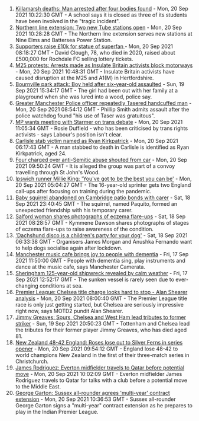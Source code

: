 1. [Killamarsh deaths: Man arrested after four bodies found](https://www.bbc.co.uk/news/uk-england-derbyshire-58620379?at_medium=RSS&at_campaign=KARANGA) - Mon, 20 Sep 2021 10:22:30 GMT - A school says it is closed as three of its students have been involved in the "tragic incident".
2. [Northern line extension: Two new Tube stations open](https://www.bbc.co.uk/news/uk-england-london-58621491?at_medium=RSS&at_campaign=KARANGA) - Mon, 20 Sep 2021 10:28:28 GMT - The Northern line extension serves new stations at Nine Elms and Battersea Power Station.
3. [Supporters raise £10k for statue of superfan ](https://www.bbc.co.uk/news/uk-england-manchester-58560855?at_medium=RSS&at_campaign=KARANGA) - Mon, 20 Sep 2021 08:18:27 GMT - David Clough, 78, who died in 2020, raised about £500,000 for Rochdale FC selling lottery tickets.
4. [M25 protests: Arrests made as Insulate Britain activists block motorways](https://www.bbc.co.uk/news/uk-england-beds-bucks-herts-58622088?at_medium=RSS&at_campaign=KARANGA) - Mon, 20 Sep 2021 10:48:31 GMT - Insulate Britain activists have caused disruption at the M25 and A1(M) in Hertfordshire.
5. [Bournville park attack: Boy held after six-year-old assaulted](https://www.bbc.co.uk/news/uk-england-birmingham-58614918?at_medium=RSS&at_campaign=KARANGA) - Sun, 19 Sep 2021 15:34:17 GMT - The girl had been out with her family at a playground when she was lured into a wood, police say.
6. [Greater Manchester Police officer repeatedly Tasered handcuffed man](https://www.bbc.co.uk/news/uk-england-manchester-58622937?at_medium=RSS&at_campaign=KARANGA) - Mon, 20 Sep 2021 08:54:12 GMT - Phillip Smith admits assault after the police watchdog found "his use of Taser was gratuitous".
7. [MP wants meeting with Starmer on trans debate](https://www.bbc.co.uk/news/uk-politics-58620507?at_medium=RSS&at_campaign=KARANGA) - Mon, 20 Sep 2021 11:05:34 GMT - Rosie Duffield - who has been criticised by trans rights activists - says Labour's position isn't clear.
8. [Carlisle stab victim named as Ryan Kirkpatrick](https://www.bbc.co.uk/news/uk-england-cumbria-58621619?at_medium=RSS&at_campaign=KARANGA) - Mon, 20 Sep 2021 06:17:43 GMT - A man stabbed to death in Carlisle is identified as Ryan Kirkpatrick, aged 24.
9. [Four charged over anti-Semitic abuse shouted from car](https://www.bbc.co.uk/news/uk-england-london-58621498?at_medium=RSS&at_campaign=KARANGA) - Mon, 20 Sep 2021 09:50:24 GMT - It is alleged the group was part of a convoy travelling through St John's Wood.
10. [Ipswich runner Millie King: 'You've got to be the best you can be'](https://www.bbc.co.uk/news/uk-england-suffolk-58587558?at_medium=RSS&at_campaign=KARANGA) - Mon, 20 Sep 2021 05:04:27 GMT - The 16-year-old sprinter gets two England call-ups after focusing on training during the pandemic.
11. [Baby squirrel abandoned on Cambridge patio bonds with carer](https://www.bbc.co.uk/news/uk-england-cambridgeshire-58599762?at_medium=RSS&at_campaign=KARANGA) - Sat, 18 Sep 2021 23:40:45 GMT - The squirrel, named Paquito, formed an unexpected friendship with his temporary carer.
12. [Salford woman shares photographs of eczema flare-ups](https://www.bbc.co.uk/news/uk-england-manchester-58604788?at_medium=RSS&at_campaign=KARANGA) - Sat, 18 Sep 2021 08:28:57 GMT - Kymmene Dawson shares photographs of stages of eczema flare-ups to raise awareness of the condition.
13. ['Dachshund disco is a children's party for your dog'](https://www.bbc.co.uk/news/uk-england-leicestershire-58547748?at_medium=RSS&at_campaign=KARANGA) - Sat, 18 Sep 2021 06:33:38 GMT - Organisers James Morgan and Anushka Fernando want to help dogs socialise again after lockdown.
14. [Manchester music cafe brings joy to people with dementia](https://www.bbc.co.uk/news/uk-england-manchester-58595926?at_medium=RSS&at_campaign=KARANGA) - Fri, 17 Sep 2021 11:50:00 GMT - People with dementia sing, play instruments and dance at the music cafe, says Manchester Camerata.
15. [Sheringham 125-year-old shipwreck revealed by calm weather](https://www.bbc.co.uk/news/uk-england-norfolk-58599802?at_medium=RSS&at_campaign=KARANGA) - Fri, 17 Sep 2021 12:52:17 GMT - The sunken vessel is rarely seen due to ever-changing conditions at sea.
16. [Premier League: Chelsea title charge looks hard to stop - Alan Shearer analysis](https://www.bbc.co.uk/sport/football/58611968?at_medium=RSS&at_campaign=KARANGA) - Mon, 20 Sep 2021 08:00:40 GMT - The Premier League title race is only just getting started, but Chelsea are seriously impressive right now, says MOTD2 pundit Alan Shearer.
17. [Jimmy Greaves: Spurs, Chelsea and West Ham lead tributes to former striker](https://www.bbc.co.uk/sport/football/58616727?at_medium=RSS&at_campaign=KARANGA) - Sun, 19 Sep 2021 20:50:23 GMT - Tottenham and Chelsea lead the tributes for their former player Jimmy Greaves, who has died aged 81.
18. [New Zealand 48-42 England: Roses lose out to Silver Ferns in series opener](https://www.bbc.co.uk/sport/netball/58622426?at_medium=RSS&at_campaign=KARANGA) - Mon, 20 Sep 2021 09:54:12 GMT - England lose 48-42 to world champions New Zealand in the first of their three-match series in Christchurch.
19. [James Rodriguez: Everton midfielder travels to Qatar before potential move](https://www.bbc.co.uk/sport/football/58586147?at_medium=RSS&at_campaign=KARANGA) - Mon, 20 Sep 2021 10:02:09 GMT - Everton midfielder James Rodriguez travels to Qatar for talks with a club before a potential move to the Middle East.
20. [George Garton: Sussex all-rounder agrees 'multi-year' contract extension](https://www.bbc.co.uk/sport/cricket/58624605?at_medium=RSS&at_campaign=KARANGA) - Mon, 20 Sep 2021 10:36:53 GMT - Sussex all-rounder George Garton signs a "multi-year" contract extension as he prepares to play in the Indian Premier League.
